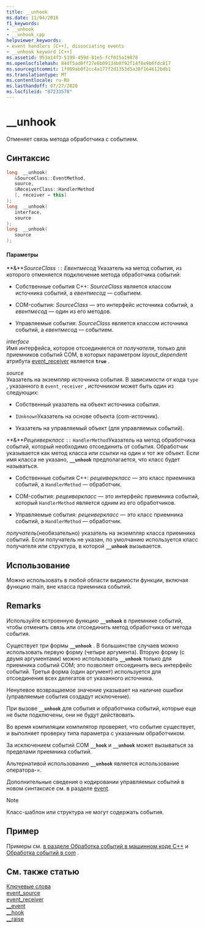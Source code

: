 ```yaml
---
title: __unhook
ms.date: 11/04/2016
f1_keywords:
- __unhook
- __unhook_cpp
helpviewer_keywords:
- event handlers [C++], dissociating events
- __unhook keyword [C++]
ms.assetid: 953a14f3-5199-459d-81e5-fcf015a19878
ms.openlocfilehash: 84df5ad0ff27e6b09134b0f92f14f8e9b6fdc817
ms.sourcegitcommit: 1f009ab0f2cc4a177f2d1353d5a38f164612bdb1
ms.translationtype: MT
ms.contentlocale: ru-RU
ms.lasthandoff: 07/27/2020
ms.locfileid: "87233578"
---
```

# <a name="__unhook"></a>__unhook

Отменяет связь метода обработчика с событием.

## <a name="syntax"></a>Синтаксис

```cpp
long  __unhook(
   &SourceClass::EventMethod,
   source,
   &ReceiverClass::HandlerMethod
   [, receiver = this]
);
long  __unhook(
   interface,
   source
);
long  __unhook(
   source
);
```

#### <a name="parameters"></a>Параметры

**&***SourceClass* `::` *Евентмесод* Указатель на метод события, из которого отменяется подключение метода обработчика событий:

- Собственные события C++: *SourceClass* является классом источника событий, а *евентмесод* — событием.

- COM-события: *SourceClass* — это интерфейс источника событий, а *евентмесод* — один из его методов.

- Управляемые события: *SourceClass* является классом источника событий, а *евентмесод* — событием.

*interface*<br/>
Имя интерфейса, которое отсоединяется от *получателя*, только для приемников событий COM, в которых параметром *layout_dependent* атрибута [event_receiver](../windows/attributes/event-receiver.md) является **`true`** .

*source*<br/>
Указатель на экземпляр источника события. В зависимости от кода `type` , указанного в `event_receiver` , *источником* может быть один из следующих:

- Собственный указатель на объект источника события.

- `IUnknown`Указатель на основе объекта (com-источник).

- Указатель на управляемый объект (для управляемых событий).

**&***Рецеиверкласс* `::` `HandlerMethod`Указатель на метод обработчика событий, который необходимо отсоединить от события. Обработчик указывается как метод класса или ссылки на один и тот же объект. Если имя класса не указано, **`__unhook`** предполагается, что класс будет называться.

- Собственные события C++: *рецеиверкласс* — это класс приемника событий, а `HandlerMethod` — обработчик.

- COM-события: *рецеиверкласс* — это интерфейс приемника событий, который `HandlerMethod` является одним из его обработчиков.

- Управляемые события: *рецеиверкласс* — это класс приемника событий, а `HandlerMethod` — обработчик.

*получатель*(необязательно) указатель на экземпляр класса приемника событий. Если получатель не указан, по умолчанию используется класс получателя или структура, в которой **`__unhook`** вызывается.

## <a name="usage"></a>Использование

Можно использовать в любой области видимости функции, включая функцию main, вне класса приемника событий.

## <a name="remarks"></a>Remarks

Используйте встроенную функцию **`__unhook`** в приемнике событий, чтобы отменить связь или отсоединить метод обработчика от метода события.

Существует три формы **`__unhook`** . В большинстве случаев можно использовать первую форму (четыре аргумента). Вторую форму (с двумя аргументами) можно использовать **`__unhook`** только для приемника событий COM; это позволяет отсоединить весь интерфейс событий. Третья форма (один аргумент) используется для отсоединения всех делегатов от указанного источника.

Ненулевое возвращаемое значение указывает на наличие ошибки (управляемые события создадут исключение).

При вызове **`__unhook`** для события и обработчика событий, которые еще не были подключены, они не будут действовать.

Во время компиляции компилятор проверяет, что событие существует, и выполняет проверку типа параметра с указанным обработчиком.

За исключением событий COM **`__hook`** и **`__unhook`** может вызываться за пределами приемника событий.

Альтернативой использованию **`__unhook`** является использование оператора-=.

Дополнительные сведения о кодировании управляемых событий в новом синтаксисе см. в разделе [event](../extensions/event-cpp-component-extensions.md).

> [!NOTE]
> Класс-шаблон или структура не могут содержать события.

## <a name="example"></a>Пример

Примеры см. [в разделе Обработка событий в машинном коде C++](../cpp/event-handling-in-native-cpp.md) и [Обработка событий в com](../cpp/event-handling-in-com.md) .

## <a name="see-also"></a>См. также статью

[Ключевые слова](../cpp/keywords-cpp.md)<br/>
[event_source](../windows/attributes/event-source.md)<br/>
[event_receiver](../windows/attributes/event-receiver.md)<br/>
[__event](../cpp/event.md)<br/>
[__hook](../cpp/hook.md)<br/>
[__raise](../cpp/raise.md)
